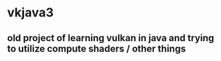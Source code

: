 # vkjava3

## old project of learning vulkan in java and trying to utilize compute shaders / other things
